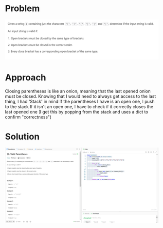# Problem
![Problem Description](https://github.com/praiseorji4/leetcode-daily/blob/main/solutions/2025-02/day03/images/problem.png?raw=true)

# Approach
Closing parentheses is like an onion, meaning that the last opened onion must be closed.
Knowing that I would need to always get access to the last thing, I had 'Stack' in mind
If the parentheses I have is an open one, I push to the stack
If it isn't an open one, I have to check if it correctly closes the last opened one (I get this by popping from the stack and uses a dict to confirm "correctness")

# Solution
![Submission Results](https://github.com/praiseorji4/leetcode-daily/blob/main/solutions/2025-02/day03/images/submission.png?raw=true)